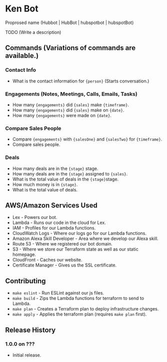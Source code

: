 # Ken Bot
Proprosed name (Hubbot | HubBot | hubspotbot | hubspotBot)

TODO (Write a description)

## Commands (Variations of commands are available.)

### Contact Info
* What is the contact information for `{person}` (Starts conversation.)

### Engagements (Notes, Meetings, Calls, Emails, Tasks)
* How many `{engagements}` did `{sales}` make `{timeframe}`.
* How many `{engagements}` did `{sales}` make on `{date}`.
* How many `{engagements}` were made on `{date}`.

### Compare Sales People
* Compare `{engagements}` with `{salesOne}` and `{salesTwo}` for `{timeframe}`.
* Compare sales people.

### Deals
* How many deals are in the `{stage}` stage.
* How many deals are in the `{stage}` assigned to `{sales}`.
* What is the total value of deals in the `{stage}​` stage.
* How much money is in `{stage}​`.
* What is the total value of deals.

## AWS/Amazon Services Used
* Lex - Powers our bot.
* Lambda - Runs our code in the cloud for Lex.
* IAM - Profiles for our Lambda functions.
* CloudWatch Logs - Where our logs go for our Lambda functions.
* Amazon Alexa Skill Developer - Area where we develop our Alexa skill.
* Route 53 - Where we registered our bot domain.
* S3 - Where we store our Terraform state as well as our static homepage.
* CloudFront - Caches our website.
* Certificate Manager - Gives us the SSL certificate. 

## Contributing

* `make eslint` - Run ESLint against our js files.
* `make build`  - Zips the Lambda functions for terraform to send to Lambda.
* `make plan`   - Creates a Terraform plan to deploy infrastructure changes.
* `make apply`  - Applies the terraform plan (requires `make plan` first).

## Release History

### 1.0.0 on ???

* Initial release.
